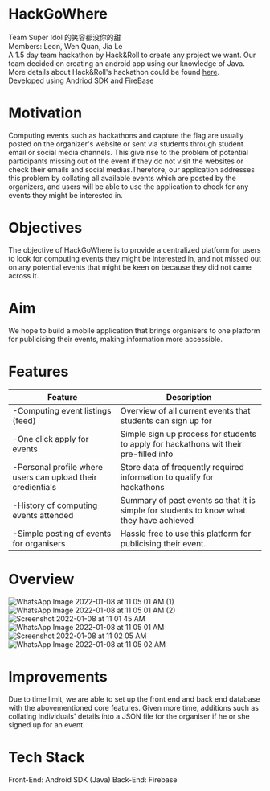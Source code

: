 # HackGoWhere
Team Super Idol 的笑容都没你的甜<br>
Members: Leon, Wen Quan, Jia Le<br>
A 1.5 day team hackathon by Hack&Roll to create any project we want. Our team decided on creating an android app using our knowledge of Java.<br>
More details about Hack&Roll's hackathon could be found [here](https://hacknroll.nushackers.org/). <br>
Developed using Andriod SDK and FireBase <br>

# Motivation
Computing events such as hackathons and capture the flag are usually posted on the organizer's website or sent via students through student email or social media channels. This give rise to the problem of potential participants missing out of the event if they do not visit the websites or check their emails and social medias.Therefore, our application addresses this problem by collating all available events which are posted by the organizers, and users will be able to use the application to check for any events they might be interested in.

# Objectives
The objective of HackGoWhere is to provide a centralized platform for users to look for computing events they might be interested in, and not missed out on any potential events that might be keen on because they did not came across it.

# Aim
We hope to build a mobile application that brings organisers to one platform for publicising their events, making information more accessible.

# Features
Feature | Description
------------ | -------------
-Computing event listings (feed) | Overview of all current events that students can sign up for
-One click apply for events | Simple sign up process for students to apply for hackathons wit their pre-filled info 
-Personal profile where users can upload their credientials | Store data of frequently required information to qualify for hackathons
-History of computing events attended | Summary of past events so that it is simple for students to know what they have achieved
-Simple posting of events for organisers | Hassle free to use this platform for publicising their event.

# Overview
![WhatsApp Image 2022-01-08 at 11 05 01 AM (1)](https://user-images.githubusercontent.com/77206005/148629590-b4679bf1-fa7c-4651-986f-e697be5ce1c6.jpeg)
![WhatsApp Image 2022-01-08 at 11 05 01 AM (2)](https://user-images.githubusercontent.com/77206005/148629593-c01cbce2-a6fa-4385-bc81-ae5d91ca651c.jpeg)
![Screenshot 2022-01-08 at 11 01 45 AM](https://user-images.githubusercontent.com/77206005/148629555-19d51888-1d4c-4a3e-801d-900fd383f369.png)
![WhatsApp Image 2022-01-08 at 11 05 01 AM](https://user-images.githubusercontent.com/77206005/148629601-9821dac5-baa9-4277-ba8d-4f6d9491639d.jpeg)
![Screenshot 2022-01-08 at 11 02 05 AM](https://user-images.githubusercontent.com/77206005/148629562-77f62059-5a5f-4535-8d82-3614f9ab86e0.png)
![WhatsApp Image 2022-01-08 at 11 05 02 AM](https://user-images.githubusercontent.com/77206005/148629627-6c240038-a816-4521-b59b-9204e9735199.jpeg)


# Improvements
Due to time limit, we are able to set up the front end and back end database with the abovementioned core features. Given more time, additions such as collating individuals' details into a JSON file for the organiser if he or she signed up for an event.

# Tech Stack
Front-End: Android SDK (Java)
Back-End: Firebase



